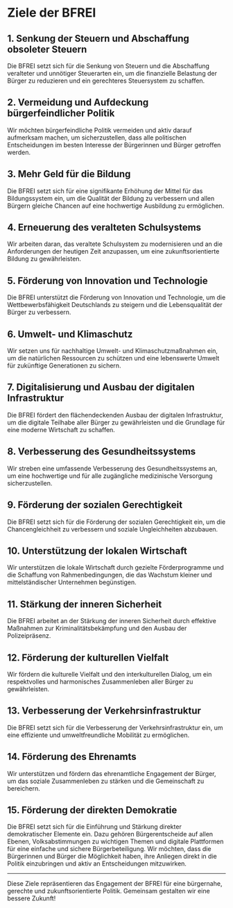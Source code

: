 # Ziele der BFREI

## 1. Senkung der Steuern und Abschaffung obsoleter Steuern

Die BFREI setzt sich für die Senkung von Steuern und die Abschaffung veralteter und unnötiger Steuerarten ein, um die finanzielle Belastung der Bürger zu reduzieren und ein gerechteres Steuersystem zu schaffen.

## 2. Vermeidung und Aufdeckung bürgerfeindlicher Politik

Wir möchten bürgerfeindliche Politik vermeiden und aktiv darauf aufmerksam machen, um sicherzustellen, dass alle politischen Entscheidungen im besten Interesse der Bürgerinnen und Bürger getroffen werden.

## 3. Mehr Geld für die Bildung

Die BFREI setzt sich für eine signifikante Erhöhung der Mittel für das Bildungssystem ein, um die Qualität der Bildung zu verbessern und allen Bürgern gleiche Chancen auf eine hochwertige Ausbildung zu ermöglichen.

## 4. Erneuerung des veralteten Schulsystems

Wir arbeiten daran, das veraltete Schulsystem zu modernisieren und an die Anforderungen der heutigen Zeit anzupassen, um eine zukunftsorientierte Bildung zu gewährleisten.

## 5. Förderung von Innovation und Technologie

Die BFREI unterstützt die Förderung von Innovation und Technologie, um die Wettbewerbsfähigkeit Deutschlands zu steigern und die Lebensqualität der Bürger zu verbessern.

## 6. Umwelt- und Klimaschutz

Wir setzen uns für nachhaltige Umwelt- und Klimaschutzmaßnahmen ein, um die natürlichen Ressourcen zu schützen und eine lebenswerte Umwelt für zukünftige Generationen zu sichern.

## 7. Digitalisierung und Ausbau der digitalen Infrastruktur

Die BFREI fördert den flächendeckenden Ausbau der digitalen Infrastruktur, um die digitale Teilhabe aller Bürger zu gewährleisten und die Grundlage für eine moderne Wirtschaft zu schaffen.

## 8. Verbesserung des Gesundheitssystems

Wir streben eine umfassende Verbesserung des Gesundheitssystems an, um eine hochwertige und für alle zugängliche medizinische Versorgung sicherzustellen.

## 9. Förderung der sozialen Gerechtigkeit

Die BFREI setzt sich für die Förderung der sozialen Gerechtigkeit ein, um die Chancengleichheit zu verbessern und soziale Ungleichheiten abzubauen.

## 10. Unterstützung der lokalen Wirtschaft

Wir unterstützen die lokale Wirtschaft durch gezielte Förderprogramme und die Schaffung von Rahmenbedingungen, die das Wachstum kleiner und mittelständischer Unternehmen begünstigen.

## 11. Stärkung der inneren Sicherheit

Die BFREI arbeitet an der Stärkung der inneren Sicherheit durch effektive Maßnahmen zur Kriminalitätsbekämpfung und den Ausbau der Polizeipräsenz.

## 12. Förderung der kulturellen Vielfalt

Wir fördern die kulturelle Vielfalt und den interkulturellen Dialog, um ein respektvolles und harmonisches Zusammenleben aller Bürger zu gewährleisten.

## 13. Verbesserung der Verkehrsinfrastruktur

Die BFREI setzt sich für die Verbesserung der Verkehrsinfrastruktur ein, um eine effiziente und umweltfreundliche Mobilität zu ermöglichen.

## 14. Förderung des Ehrenamts

Wir unterstützen und fördern das ehrenamtliche Engagement der Bürger, um das soziale Zusammenleben zu stärken und die Gemeinschaft zu bereichern.

## 15. Förderung der direkten Demokratie 
    
Die BFREI setzt sich für die Einführung und Stärkung direkter demokratischer Elemente ein. Dazu gehören Bürgerentscheide auf allen Ebenen, Volksabstimmungen zu wichtigen Themen und digitale Plattformen für eine einfache und sichere Bürgerbeteiligung. Wir möchten, dass die Bürgerinnen und Bürger die Möglichkeit haben, ihre Anliegen direkt in die Politik einzubringen und aktiv an Entscheidungen mitzuwirken.

---

Diese Ziele repräsentieren das Engagement der BFREI für eine bürgernahe, gerechte und zukunftsorientierte Politik. Gemeinsam gestalten wir eine bessere Zukunft!
